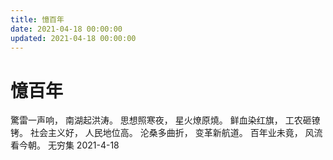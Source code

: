 ```yaml
---
title: 憶百年
date: 2021-04-18 00:00:00
updated: 2021-04-18 00:00:00
---
```


# 憶百年
驚雷一声响，
南湖起洪涛。
思想照寒夜，
星火燎原燒。
鲜血染红旗，
工农砸镣铐。
社会主义好，
人民地位高。
沦桑多曲折，
变革新航道。
百年业未竟，
风流看今朝。
    无穷集
    2021-4-18
